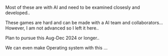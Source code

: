 Most of these are with AI and need to be examined closesly and developed..

These games are hard and can be made with a AI team and collaborators... However, I am not advanced so I left it here..

Plan to pursue this Aug-Dec 2024 or longer..


We can even make Operating system with this ...
